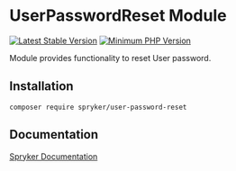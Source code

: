 # UserPasswordReset Module
[![Latest Stable Version](https://poser.pugx.org/spryker/user-password-reset/v/stable.svg)](https://packagist.org/packages/spryker/user-password-reset)
[![Minimum PHP Version](https://img.shields.io/badge/php-%3E%3D%208.2-8892BF.svg)](https://php.net/)

Module provides functionality to reset User password.

## Installation

```
composer require spryker/user-password-reset
```

## Documentation

[Spryker Documentation](https://docs.spryker.com)
